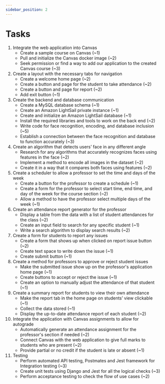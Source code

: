 ```yaml
---
sidebar_position: 2
---
```


# Tasks

1.	Integrate the web application into Canvas
    *	Create a sample course on Canvas (~1)
    *	Pull and initialize the Canvas docker image (~2)
    *	Seek permission or find a way to add our application to the created Canvas course (~3)
2.	Create a layout with the necessary tabs for navigation
    *	Create a welcome home page (~2)
    *	Create a button and page for the student to take attendance (~2)
    *	Create a button and page for report (~2)
    *	Add exit button (~1)
3.	Create the backend and database communication 
    *	Create a MySQL database schema (~1)
    *	Create an Amazon LightSail private instance (~1)
    *	Create and initialize an Amazon LightSail database (~1)
    *	Install the required libraries and tools to work on the back end (~2)
    *	Write code for face recognition, encoding, and database inclusion (~5)
    *	Establish a connection between the face recognition and database to function accurately (~3)
4.	Create an algorithm that detects users’ face in any different angle
    *	Research for any algorithms that accurately recognizes faces using features in the face (~2)
    *	Implement a method to encode all images in the dataset (~2)
    *	Create it in a way that it compares both faces using features (~2)
5. Create a scheduler to allow a professor to set the time and days of the week
    * Create a button for the professor to create a schedule (~1)
    * Create a form for the professor to select start time, end time, and day of the week for the course section (~2)
    * Allow a method to have the professor select multiple days of the week (~1)
6.	Create an attendance report generator for the professor
    *	Display a table from the data with a list of student attendances for the class (~2)
    *	Create an input field to search for any specific student (~1)
    *	Write a search algorithm to display search results (~2)
7.	Create a form for students to report any issues
    *	Create a form that shows up when clicked on report issue button (~2)
    *	Create text space to write down the issue (~1)
    *	Create submit button (~1)
8. Create a method for professors to approve or reject student issues
    *	Make the submitted issue show up on the professor's application home page (~1)
    *	Create buttons to accept or reject the issue (~1)
    *	Create an option to manually adjust the attendance of that student (~1)
9. Create a summary report for students to view their own attendance
    *	Make the report tab in the home page on students’ view clickable (~1)
    *	Collect the data stored (~1)
    *	Display the up-to-date attendance report of each student (~2)
10. Integrate the application with Canvas assignments to allow for autograde
    * Automatically generate an attendance assignment for the professor's section if needed (~2)
    * Connect Canvas with the web application to give full marks to students who are present (~2)
    * Provide partial or no credit if the student is late or absent (~1)
11. Testing
    *	Perform automated API testing, Postmates and Jest framework for Integration testing (~3)
    *	Create unit tests using Django and Jest for all the logical checks (~3)
    *	Perform acceptance testing to check the flow of use cases (~2)
